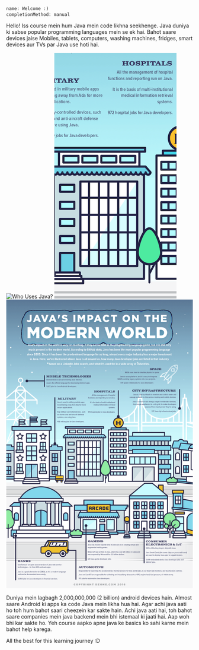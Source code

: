 ```ngMeta
name: Welcome :)
completionMethod: manual
```

Hello! Iss course mein hum Java mein code likhna seekhenge. Java duniya ki sabse popular programming languages mein se ek hai. Bahot saare devices jaise Mobiles, tablets, computers, washing machines, fridges, smart devices aur TVs par Java use hoti hai.

![Who Uses Java?](assets/Welcome_DZoneWhoUsesJava.jpeg)
![Test](assets/test.png)
![Test 2](assets/test2.png)

Duniya mein lagbagh 2,000,000,000 (2 billion) android devices hain. Almost saare Android ki apps ka code Java mein likha hua hai. Agar achi java aati ho toh hum bahot saari cheezein kar sakte hain. Achi java aati hai, toh bahot saare companies mein java backend mein bhi istemaal ki jaati hai. Aap woh bhi kar sakte ho. Yeh course aapko apne java ke basics ko sahi karne mein bahot help karega.

All the best for this learning journey :D
